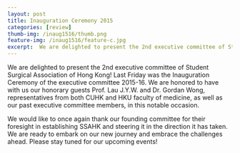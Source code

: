 ```yaml
---
layout: post
title: Inauguration Ceremony 2015
categories: [review]
thumb-img: /inaug1516/thumb.png
feature-img: /inaug1516/feature-c.jpg
excerpt:  We are delighted to present the 2nd executive committee of Student Surgical Association of Hong Kong! ...
---
```


We are delighted to present the 2nd executive committee of Student Surgical Association of Hong Kong!
Last Friday was the Inauguration Ceremony of the executive committee 2015-16. We are honored to have with us our honorary guests Prof. Lau J.Y.W. and Dr. Gordan Wong, representatives from both CUHK and HKU faculty of medicine, as well as our past executive committee members, in this notable occasion.

We would like to once again thank our founding committee for their foresight in establishing SSAHK and steering it in the direction it has taken. We are ready to embark on our new journey and embrace the challenges ahead. Please stay tuned for our upcoming events!

